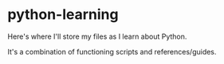 # python-learning
Here's where I'll store my files as I learn about Python.

It's a combination of functioning scripts and references/guides.
